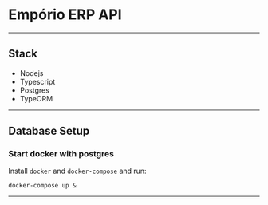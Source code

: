 # Empório ERP API

---
## Stack
 - Nodejs
 - Typescript
 - Postgres
 - TypeORM

---
## Database Setup

### Start docker with postgres

Install `docker` and `docker-compose` and run:

`docker-compose up &`

---


